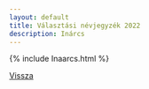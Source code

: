 ```yaml
---
layout: default
title: Választási névjegyzék 2022
description: Inárcs
---
```


{% include Inaarcs.html %}

[Vissza](./)